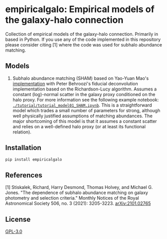# empiricalgalo: Empirical models of the galaxy-halo connection

Collection of empirical models of the galaxy-halo connection. Primarily in based in Python. If you use any of the code implemented in this repository please consider citing [1] where the code was used for subhalo abundance matching.

## Models
1. Subhalo abundance matching (SHAM) based on Yao-Yuan Mao's [implementation](https://github.com/yymao/abundancematching) with Peter Behroozi's fiducial deconvolution implementation based on the Richardson-Lucy algorithm. Assumes a constant (log)-normal scatter in the galaxy proxy conditioned on the halo proxy. For more information see the following example notebook: [``./tutorial/tutorial_model01_SHAM.ipynb``](https://github.com/Richard-Sti/empiricalgalo/blob/master/tutorials/tutorial_model01_SHAM.ipynb). This is a straightforward model which trades a small number of parameters for strong, although well physically justified assumptions of matching abundances. The major shortcoming of this model is that it assumes a constant scatter and relies on a well-defined halo proxy (or at least its functional relation).


## Installation
```bash
pip install empiricalgalo
```


## References
[1] Stiskalek, Richard, Harry Desmond, Thomas Holvey, and Michael G. Jones. "The dependence of subhalo abundance matching on galaxy photometry and selection criteria." Monthly Notices of the Royal Astronomical Society 506, no. 3 (2021): 3205-3223. [arXiv:2101.02765](https://arxiv.org/abs/2101.02765)

## License
[GPL-3.0](https://www.gnu.org/licenses/gpl-3.0.en.html)
